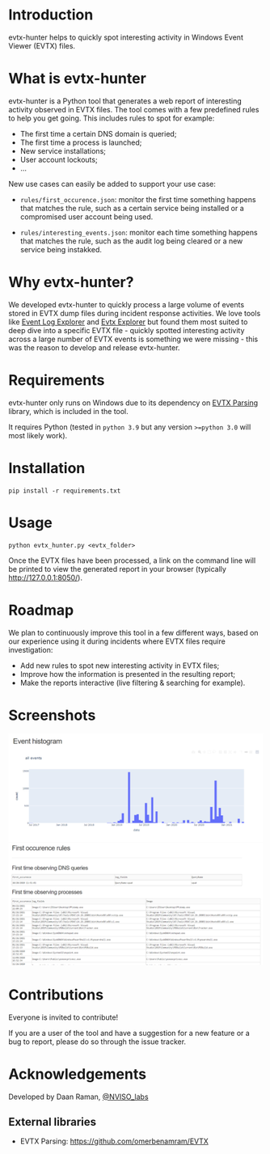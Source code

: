 # Introduction
evtx-hunter helps to quickly spot interesting activity in Windows Event Viewer (EVTX) files.

# What is evtx-hunter

evtx-hunter is a Python tool that generates a web report of interesting activity observed
in EVTX files. The tool comes with a few predefined rules to help you get going. This includes
rules to spot for example:
- The first time a certain DNS domain is queried;
- The first time a process is launched;
- New service installations;
- User account lockouts;
- ...

New use cases can easily be added to support your use case:
- ``rules/first_occurence.json``: monitor the first time something happens that matches the rule, such as a certain service being
installed or a compromised user account being used.

  
- ``rules/interesting_events.json``: monitor each time something happens that matches the rule, such as the audit
log being cleared or a new service being instakked.


# Why evtx-hunter?
We developed evtx-hunter to quickly process a large volume of events stored in EVTX dump files during
incident response activities. 
We love tools like [Event Log Explorer](https://eventlogxp.com/) 
and [Evtx Explorer](https://isc.sans.edu/forums/diary/Introduction+to+EvtxEcmd+Evtx+Explorer/25858/) but found them
most suited to deep dive into a specific EVTX file - quickly spotted interesting activity across a large number
of EVTX events is something we were missing - this was the reason to develop and release evtx-hunter.

# Requirements

evtx-hunter only runs on Windows due to its dependency on 
[EVTX Parsing](https://github.com/omerbenamram/EVTX) library, which is included in the tool. 

It requires Python (tested in ``python 3.9`` but any version ``>=python 3.0`` will most likely work).

# Installation
```
pip install -r requirements.txt
```

# Usage
```
python evtx_hunter.py <evtx_folder>
```
Once the EVTX files have been processed, a link on the command line will be printed to view the
generated report in your browser (typically http://127.0.0.1:8050/).

# Roadmap
We plan to continuously improve this tool in a few different ways, based on our experience
using it during incidents where EVTX files require investigation:
- Add new rules to spot new interesting activity in EVTX files;
- Improve how the information is presented in the resulting report;
- Make the reports interactive (live filtering & searching for example).

# Screenshots

![Report header](/documentation/screenshots/report_header.PNG)
![Example of a first time detection](/documentation/screenshots/first_time_example.PNG)

# Contributions
Everyone is invited to contribute! 

If you are a user of the tool and  have a suggestion for a new feature or a bug to report,
please do so through the issue tracker.

# Acknowledgements
Developed by Daan Raman, [@NVISO_labs](https://twitter.com/nviso_labs)

## External libraries
- EVTX Parsing: https://github.com/omerbenamram/EVTX

